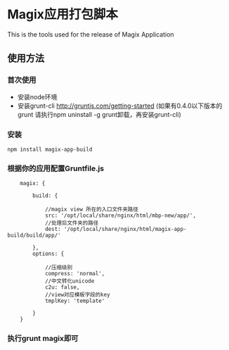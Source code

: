 # Magix应用打包脚本

This is the tools used for the release of Magix Application

## 使用方法

### 首次使用
* 安装node环境
* 安装grunt-cli http://gruntjs.com/getting-started (如果有0.4.0以下版本的grunt 请执行npm uninstall -g grunt卸载，再安装grunt-cli)

### 安装
    npm install magix-app-build

### 根据你的应用配置Gruntfile.js

        magix: {

            build: {

                //magix view 所在的入口文件夹路径
                src: '/opt/local/share/nginx/html/mbp-new/app/',
                //处理后文件夹的路径
                dest: '/opt/local/share/nginx/html/magix-app-build/build/app/'

            },
            options: {

                //压缩级别
                compress: 'normal',
                //中文转化unicode
                c2u: false,
                //view对应模板字段的key
                tmplKey: 'template'

            }
        }


### 执行grunt magix即可







